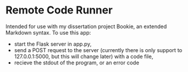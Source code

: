 # Remote Code Runner

Intended for use with my dissertation project Bookie, an extended Markdown syntax.
To use this app:
  - start the Flask server in app.py,
  - send a POST request to the server (currently there is only support to 127.0.0.1:5000, but this will change later) with a code file,
  - recieve the stdout of the program, or an error code 

